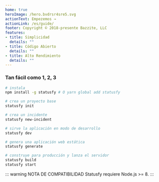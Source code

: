 ```yaml
---
home: true
heroImage: /hero.bvdrsr4sre5.svg
actionText: Empezemos →
actionLink: /es/guide/
footer: Copyright © 2018-presente Bazzite, LLC
features:
- title: Simplicidad
  details: ""
- title: Código Abierto
  details: ""
- title: Alto Rendimiento
  details: ""
---
```


### Tan fácil como 1, 2, 3

``` bash
# instala
npm install -g statusfy # O yarn global add statusfy

# crea un proyecto base
statusfy init

# crea un incidente
statusfy new-incident

# sirve la aplicación en modo de desarrollo
statusfy dev

# genera una aplicación web estática
statusfy generate

# construye para producción y lanza el servidor
statusfy build
statusfy start
```

::: warning NOTA DE COMPATIBILIDAD
Statusfy requiere Node.js >= 8.
:::
